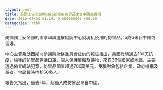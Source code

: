 ```yaml
---
layout: post
title: 美國土安全部稱5成6抗疫用仿冒品來自中國或香港
date: 2020-07-30 01:24:45.000000000 +08:00
categories: rthk
---
```


美國國土安全部的國家知識產權協調中心發現抗疫用的仿冒品，5成6來自中國或香港。

中心主管弗朗西斯向參議院財務委員會提供的報告指出，美國海關過去100天抗疫，檢獲的仿冒品包括口罩、個人保護裝備及藥物，來自39個國家或地區，主要透過偽冒網站犯案，仿冒品價值超過700萬美元，受騙對象包括企業、政府機構及長者。當局暫時拘捕50多人。

報告又指出，過去5年，超過八成仿冒品來自中國。
